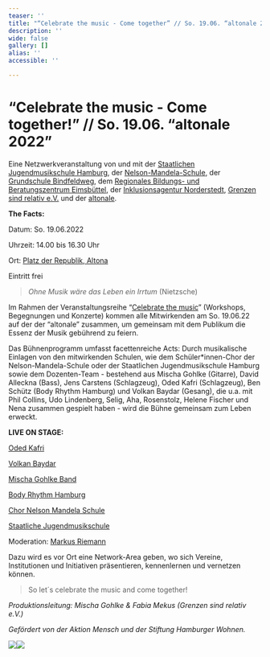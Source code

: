 ```yaml
---
teaser: ''
title: "“Celebrate the music - Come together” // So. 19.06. “altonale 2022”"
description: ''
wide: false
gallery: []
alias: ''
accessible: ''

---
```

# **“Celebrate the music - Come together!” // So. 19.06. “altonale 2022”**

Eine Netzwerkveranstaltung von und mit der [Staatlichen Jugendmusikschule Hamburg](https://www.hamburg.de/jugendmusikschule/stadtbereich-mitte/), der [Nelson-Mandela-Schule](https://www.nelson-mandela-schule-kirchdorf.de/startseite/), der [Grundschule Bindfeldweg](https://grundschule-bindfeldweg.hamburg.de/), dem [Regionales Bildungs- und Beratungszentrum Eimsbüttel](https://rebbz-eimsbuettel.hamburg.de/), der [Inklusionsagentur Norderstedt](https://n-i-i-n.de/), [Grenzen sind relativ e.V.](https://www.grenzensindrelativ.de/) und der [altonale](www.altonale.de).

**The Facts:**

Datum: So. 19.06.2022

Uhrzeit: 14.00 bis 16.30 Uhr

Ort: [Platz der Republik, Altona](https://goo.gl/maps/wfX5yTBBNpumMxD98)

Eintritt frei

> _Ohne Musik wäre das Leben ein Irrtum_ (Nietzsche)

Im Rahmen der Veranstaltungsreihe “[Celebrate the music](https://www.grenzensindrelativ.de/aktivitaeten/projekte-und-veranstaltungen/erlebnistage-inklusion-durch-musik/allgemeine-infos-erlebnistage-inklusion)” (Workshops, Begegnungen und Konzerte) kommen alle Mitwirkenden am So. 19.06.22 auf der der “altonale” zusammen, um gemeinsam mit dem Publikum die Essenz der Musik gebührend zu feiern.

Das Bühnenprogramm umfasst facettenreiche Acts: Durch musikalische Einlagen von den mitwirkenden Schulen, wie dem Schüler*innen-Chor der Nelson-Mandela-Schule oder der Staatlichen Jugendmusikschule Hamburg sowie dem Dozenten-Team - bestehend aus Mischa Gohlke (Gitarre), David Alleckna (Bass), Jens Carstens (Schlagzeug), Oded Kafri (Schlagzeug), Ben Schütz (Body Rhythm Hamburg) und Volkan Baydar (Gesang), die u.a. mit Phil Collins, Udo Lindenberg, Selig, Aha, Rosenstolz, Helene Fischer und Nena zusammen gespielt haben - wird die Bühne gemeinsam zum Leben erweckt. 

**LIVE ON STAGE:**

[Oded Kafri](https://odedkafri.com/ueber/) 

[Volkan Baydar](https://www.volkanbaydar.com/) 

[Mischa Gohlke Band](https://mischagohlkeband.de/) 

[Body Rhythm Hamburg](https://www.bodyrhythm.de/)

[Chor Nelson Mandela Schule](https://www.nelson-mandela-schule-kirchdorf.de/bildungsangebot/faecher/musik/singen-im-chor/)

[Staatliche Jugendmusikschule](https://www.hamburg.de/jugendmusikschule/)

Moderation: [Markus Riemann](https://kulturbedarf.de/)

Dazu wird es vor Ort eine Network-Area geben, wo sich Vereine, Institutionen und Initiativen präsentieren, kennenlernen und vernetzen können.

> So let´s celebrate the music and come together!

_Produktionsleitung: Mischa Gohlke & Fabia Mekus (Grenzen sind relativ e.V.)_

_Gefördert von der Aktion Mensch und der Stiftung Hamburger Wohnen._

![](/media/2021/07/20170919100223-aktion_mensch_logo.svg)![](/media/2022/03/stiftung_hw_logo_rgb_inumlauf.JPG)